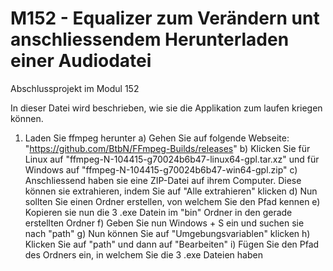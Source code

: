 # M152 - Equalizer zum Verändern unt anschliessendem Herunterladen einer Audiodatei

Abschlussprojekt im Modul 152

In dieser Datei wird beschrieben, wie sie die Applikation zum laufen kriegen können.
1. Laden Sie ffmpeg herunter
  a) Gehen Sie auf folgende Webseite: "https://github.com/BtbN/FFmpeg-Builds/releases"
  b) Klicken Sie für Linux auf "ffmpeg-N-104415-g70024b6b47-linux64-gpl.tar.xz" und für Windows auf "ffmpeg-N-104415-g70024b6b47-win64-gpl.zip"
  c) Anschliessend haben sie eine ZIP-Datei auf ihrem Computer. Diese können sie extrahieren, indem Sie auf "Alle extrahieren" klicken
  d) Nun sollten Sie einen Ordner erstellen, von welchem Sie den Pfad kennen
  e) Kopieren sie nun die 3 .exe Datein im "bin" Ordner in den gerade erstellten Ordner
  f) Geben Sie nun Windows + S ein und suchen sie nach "path"
  g) Nun können Sie auf "Umgebungsvariablen" klicken
  h) Klicken Sie auf "path" und dann auf "Bearbeiten"
  i) Fügen Sie den Pfad des Ordners ein, in welchem Sie die 3 .exe Dateien haben
